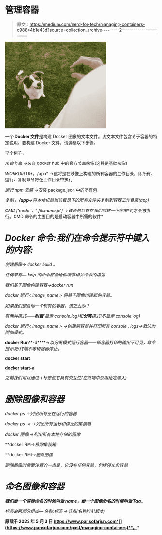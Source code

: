 # 管理容器

> 原文：<https://medium.com/nerd-for-tech/managing-containers-c98844b1e43d?source=collection_archive---------2----------------------->

![](img/e98de51c9a113e133c2d07ebdb9e3622.png)

一个 **Docker 文件**是构建 Docker 图像的文本文件。该文本文件包含关于容器的特定说明。要构建 Docker 文件，请遵循以下步骤。

举个例子，

*来自节点* →来自 docker hub 中的官方节点映像(这将是基础映像)

*WORKDIR*T6*。/app* →这将是在映像上构建的所有容器的工作目录，即所有、运行、复制命令将在工作目录中执行

*运行 npm 安装* →安装 package.json 中的所有包

*复制* ***。******/*app***→将本地机器当前目录下的所有文件夹复制到容器工作目录(app)*

**CMD ['node '，' filename.js']* →该语句只有在我们创建一个**容器**时才会被执行。CMD 命令的主要目的是启动容器中所需的软件*

# *Docker 命令:我们在命令提示符中键入的内容:*

*创建图像→ *docker build* 。*

*任何带有— *help* 的命令都会给你所有相关命令的描述*

*我们基于图像构建容器→*docker run<image _ name>**

**docker 运行< image_name >* 将基于图像创建新的容器。*

*如果我们想启动一个现有的容器，该怎么办？*

*有两种模式——**附着**(显示 console.log)和**分离**模式(不显示 console.log)*

**docker 运行< image_name >* →创建新容器并打印所有 console . logs→默认为附加模式。*

**docker Run****-d****<image _ name>→*以分离模式运行容器——即容器打印的输出不可见，命令提示符/终端不等待容器停止。*

**docker start<container _ name>**

**docker start-a<container _ name>**

*之前我们可以通过-i 标志使它具有交互性(在终端中使用给定输入)*

# *删除图像和容器*

**docker ps* →列出所有正在运行的容器*

**docker ps -a* →列出所有运行和停止的集装箱*

**docker 图像* →列出所有本地存储的图像*

**docker RM<container _ name>*→移除集装箱*

**docker RMI<image _ name>*→删除图像*

*删除图像时需要注意的一点是，它没有任何容器，包括停止的容器*

# *命名图像和容器*

***我们给一个容器命名的时候叫做 name，给一个图像命名的时候叫做 Tag**。*

*标签由两部分组成— *名称:标签* →节点(名称):14(版本)*

**原载于 2022 年 5 月 3 日 https://www.pansofarjun.com*[](https://www.pansofarjun.com/post/managing-containers)**。***